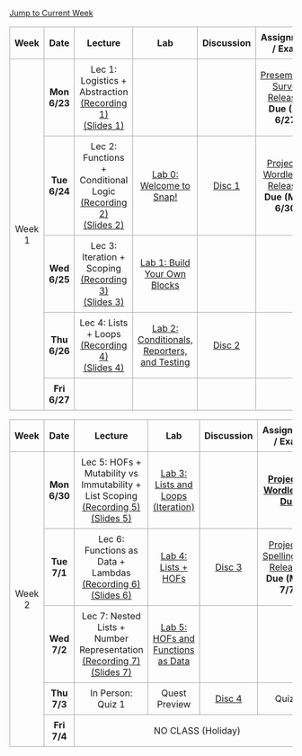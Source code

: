 <!-- Add styles for alternating row colors and borders -->
<style>
    .schedule-table {
        border-collapse: collapse;
        width: 100%;
        text-align: center;
    }
    .schedule-table th, .schedule-table td {
        border: 1px solid #A9A9A9; /* Darker border for all rows and columns */
        padding: 8px;
    }
</style>

<!-- Add a jump-to button to navigate to the current week -->
<p>
    <a href="#week1">Jump to Current Week</a>
</p>

<!-- Week 1 Calendar -->
<table class="table table-bordered schedule-table" id="week1">
  <thead>
    <tr>
      <th class="center schedule-week-num">Week</th>
      <th>Date</th>
      <th>Lecture</th>
      <th>Lab</th>
      <th>Discussion</th>
      <th>Assignment / Exam</th>
    </tr>
  </thead>
  <tbody class="content">
    <tr>
        <td class="schedule-week-num" rowspan=5>Week 1</td> <!-- Week Number -->
        <th>Mon 6/23</th> <!-- Date -->
        <td>
            Lec 1: Logistics + Abstraction<br/>
            <a href="https://bcourses.berkeley.edu/courses/1545431/external_tools/90481">(Recording 1)</a><br/>
            <a href="https://drive.google.com/drive/u/1/folders/1jWA6b59w5eAE7YCVH9y5MSRRwzwfRTAu">(Slides 1)</a>
        </td>
        <td></td> <!-- Lab -->
        <td></td> <!-- Discussion -->
        <td>            <a href="https://forms.gle/C6uKxjXNwCrPj4Kp8">
                Presemester Survey Released
            </a><br/><b>Due (FRI 6/27)</b></td> <!-- Assignment / Exam -->
    </tr>
    <tr>
        <th>Tue 6/24</th> <!-- Date -->
        <td>
            Lec 2: Functions + Conditional Logic<br/>
            <a href="https://bcourses.berkeley.edu/courses/1545431/external_tools/90481">(Recording 2)</a><br/>
            <a href="https://drive.google.com/drive/u/1/folders/1ODyYdQmhNwUmhiI3YWUf2coX1t-IoiDD">(Slides 2)</a>
        </td>
        <td><a href="/su25/lab_directory">Lab 0: Welcome to Snap!</a></td> <!-- Lab -->
        <td><a href="/su25/discussion">Disc 1</a></td> <!-- Discussion -->
        <td>  <a href="#">
                Project 1: Wordle-lite Released
            </a><br/><b>Due (MON 6/30)</b></td>
        </td>
    </tr>
    <tr>
        <th>Wed 6/25</th> <!-- Date -->
        <td>
            Lec 3: Iteration + Scoping<br/>
            <a href="#">(Recording 3)</a><br/>
            <a href="#">(Slides 3)</a>
        </td>
        <td><a href="/su25/lab_directory">Lab 1: Build Your Own Blocks</a></td> <!-- Lab -->
        <td></td> <!-- Discussion -->
        <td></td>
    </tr>
    <tr>
        <th>Thu 6/26</th> <!-- Date -->
        <td>
            Lec 4: Lists + Loops<br/>
            <a href="#">(Recording 4)</a><br/>
            <a href="#">(Slides 4)</a>
        </td>
        <td><a href="/su25/lab_directory">Lab 2: Conditionals, Reporters, and Testing</a></td> <!-- Lab -->
        <td><a href="/su25/discussion">Disc 2</a></td> <!-- Discussion -->
        <td></td>
    </tr>
    <tr>
        <th>Fri 6/27</th> <!-- Date -->
        <td></td> <!-- Lecture -->
        <td></td> <!-- Lab -->
        <td></td> <!-- Discussion -->
        <td></td> <!-- Assignment / Exam -->
    </tr>
  </tbody>
</table>

<!-- Week 2 Calendar -->
<table class="table table-bordered schedule-table" id="week2">
  <thead>
    <tr>
      <th class="center schedule-week-num">Week</th>
      <th>Date</th>
      <th>Lecture</th>
      <th>Lab</th>
      <th>Discussion</th>
      <th>Assignment / Exam</th>
    </tr>
  </thead>
  <tbody class="content">
    <tr>
        <td class="schedule-week-num" rowspan=5>Week 2</td> <!-- Week Number -->
        <th>Mon 6/30</th> <!-- Date -->
        <td>
            Lec 5: HOFs + Mutability vs Immutability + List Scoping<br/>
            <a href="#">(Recording 5)</a><br/>
            <a href="#">(Slides 5)</a>
        </td>
        <td><a href="/su25/lab_directory">Lab 3: Lists and Loops (Iteration)</a></td> <!-- Lab -->
        <td></td> <!-- Discussion -->
        <td><a href="/su25/projects/project1"><b>Project 1: Wordle-lite Due</b>
        </td>
    </tr>
    <tr>
        <th>Tue 7/1</th> <!-- Date -->
        <td>
            Lec 6: Functions as Data + Lambdas<br/>
            <a href="#">(Recording 6)</a><br/>
            <a href="#">(Slides 6)</a>
        </td>
        <td><a href="/su25/lab_directory">Lab 4: Lists + HOFs</a></td> <!-- Lab -->
        <td><a href="/su25/discussion">Disc 3</a></td> <!-- Discussion -->
        <td>
            <a href="#">Project 2: Spelling Bee Released</a><br/><b>Due (MON 7/7)</b>
        </td>
    </tr>
    <tr>
        <th>Wed 7/2</th> <!-- Date -->
        <td>
            Lec 7: Nested Lists + Number Representation<br/>
            <a href="#">(Recording 7)</a><br/>
            <a href="#">(Slides 7)</a>
        </td>
        <td><a href="/su25/lab_directory">Lab 5: HOFs and Functions as Data</a></td> <!-- Lab -->
        <td></td> <!-- Discussion -->
        <td></td>
    </tr>
    <tr>
        <th>Thu 7/3</th> <!-- Date -->
        <td>
            In Person: Quiz 1<br/>
        </td>
        <td>Quest Preview</td> <!-- Lab with no link -->
        <td><a href="/su25/discussion">Disc 4</a></td> <!-- Discussion -->
        <td>Quiz 1</td> <!-- Assignment / Exam -->
    </tr>
    <tr>
        <th>Fri 7/4</th> <!-- Date -->
        <td colspan="4">NO CLASS (Holiday)</td>
        <td></td>
    </tr>
  </tbody>
</table>
